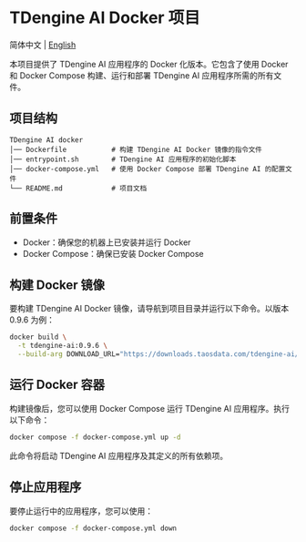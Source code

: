 # TDengine AI Docker 项目

简体中文 | [English](README.md)

本项目提供了 TDengine AI 应用程序的 Docker 化版本。它包含了使用 Docker 和 Docker Compose 构建、运行和部署 TDengine AI 应用程序所需的所有文件。

## 项目结构

```
TDengine AI docker
│── Dockerfile           # 构建 TDengine AI Docker 镜像的指令文件
│── entrypoint.sh        # TDengine AI 应用程序的初始化脚本
│── docker-compose.yml   # 使用 Docker Compose 部署 TDengine AI 的配置文件
└── README.md            # 项目文档
```

## 前置条件

- Docker：确保您的机器上已安装并运行 Docker
- Docker Compose：确保已安装 Docker Compose

## 构建 Docker 镜像

要构建 TDengine AI Docker 镜像，请导航到项目目录并运行以下命令。以版本 0.9.6 为例：

```bash
docker build \
  -t tdengine-ai:0.9.6 \
  --build-arg DOWNLOAD_URL="https://downloads.taosdata.com/tdengine-ai/enterprise/0.9.6/tdengine-ai-enterprise-0.9.6-linux.tar.gz" .
```

## 运行 Docker 容器

构建镜像后，您可以使用 Docker Compose 运行 TDengine AI 应用程序。执行以下命令：

```bash
docker compose -f docker-compose.yml up -d
```

此命令将启动 TDengine AI 应用程序及其定义的所有依赖项。

## 停止应用程序

要停止运行中的应用程序，您可以使用：

```bash
docker compose -f docker-compose.yml down
```